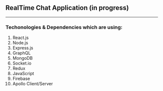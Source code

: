 <h2>RealTime Chat Application (in progress)</h2>
<hr>
<h3>Techonologies & Dependencies which are using: </h3>
<ol>
    <li>React.js</li>
    <li>Node.js</li>
    <li>Express.js</li>
    <li>GraphQL</li>
    <li>MongoDB</li>
    <li>Socket.io</li>
    <li>Redux</li>
    <li>JavaScript</li>
    <li>Firebase</li>
    <li>Apollo Client/Server</li>
</ol>
